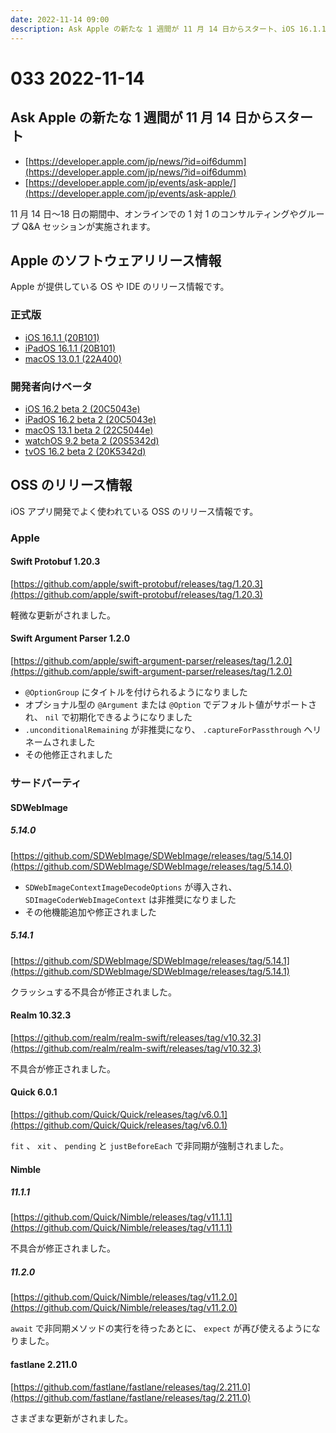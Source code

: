 ```yaml
---
date: 2022-11-14 09:00
description: Ask Apple の新たな 1 週間が 11 月 14 日からスタート、iOS 16.1.1 リリース、macOS 13.0.1 リリース、ほか
---
```

# 033 2022-11-14

## Ask Apple の新たな 1 週間が 11 月 14 日からスタート

- [https://developer.apple.com/jp/news/?id=oif6dumm](https://developer.apple.com/jp/news/?id=oif6dumm)
- [https://developer.apple.com/jp/events/ask-apple/](https://developer.apple.com/jp/events/ask-apple/)

11 月 14 日〜18 日の期間中、オンラインでの 1 対 1 のコンサルティングやグループ Q&A セッションが実施されます。

## Apple のソフトウェアリリース情報

Apple が提供している OS や IDE のリリース情報です。

### 正式版

- [iOS 16.1.1 (20B101)](https://developer.apple.com/news/releases/?id=11092022c)
- [iPadOS 16.1.1 (20B101)](https://developer.apple.com/news/releases/?id=11092022b)
- [macOS 13.0.1 (22A400)](https://developer.apple.com/news/releases/?id=11092022a)

### 開発者向けベータ

- [iOS 16.2 beta 2 (20C5043e)](https://developer.apple.com/news/releases/?id=11082022e)
- [iPadOS 16.2 beta 2 (20C5043e)](https://developer.apple.com/news/releases/?id=11082022d)
- [macOS 13.1 beta 2 (22C5044e)](https://developer.apple.com/news/releases/?id=11082022c)
- [watchOS 9.2 beta 2 (20S5342d)](https://developer.apple.com/news/releases/?id=11082022b)
- [tvOS 16.2 beta 2 (20K5342d)](https://developer.apple.com/news/releases/?id=11082022a)

## OSS のリリース情報

iOS アプリ開発でよく使われている OSS のリリース情報です。

### Apple

#### Swift Protobuf 1.20.3

[https://github.com/apple/swift-protobuf/releases/tag/1.20.3](https://github.com/apple/swift-protobuf/releases/tag/1.20.3)

軽微な更新がされました。

#### Swift Argument Parser 1.2.0

[https://github.com/apple/swift-argument-parser/releases/tag/1.2.0](https://github.com/apple/swift-argument-parser/releases/tag/1.2.0)

- `@OptionGroup` にタイトルを付けられるようになりました
- オプショナル型の `@Argument` または `@Option` でデフォルト値がサポートされ、 `nil` で初期化できるようになりました
- `.unconditionalRemaining` が非推奨になり、 `.captureForPassthrough` へリネームされました
- その他修正されました

### サードパーティ

#### SDWebImage

##### 5.14.0

[https://github.com/SDWebImage/SDWebImage/releases/tag/5.14.0](https://github.com/SDWebImage/SDWebImage/releases/tag/5.14.0)

- `SDWebImageContextImageDecodeOptions` が導入され、 `SDImageCoderWebImageContext` は非推奨になりました
- その他機能追加や修正されました

##### 5.14.1

[https://github.com/SDWebImage/SDWebImage/releases/tag/5.14.1](https://github.com/SDWebImage/SDWebImage/releases/tag/5.14.1)

クラッシュする不具合が修正されました。

#### Realm 10.32.3

[https://github.com/realm/realm-swift/releases/tag/v10.32.3](https://github.com/realm/realm-swift/releases/tag/v10.32.3)

不具合が修正されました。

#### Quick 6.0.1

[https://github.com/Quick/Quick/releases/tag/v6.0.1](https://github.com/Quick/Quick/releases/tag/v6.0.1)

`fit` 、 `xit` 、 `pending` と `justBeforeEach` で非同期が強制されました。

#### Nimble

##### 11.1.1

[https://github.com/Quick/Nimble/releases/tag/v11.1.1](https://github.com/Quick/Nimble/releases/tag/v11.1.1)

不具合が修正されました。

##### 11.2.0

[https://github.com/Quick/Nimble/releases/tag/v11.2.0](https://github.com/Quick/Nimble/releases/tag/v11.2.0)

`await` で非同期メソッドの実行を待ったあとに、 `expect` が再び使えるようになりました。

#### fastlane 2.211.0

[https://github.com/fastlane/fastlane/releases/tag/2.211.0](https://github.com/fastlane/fastlane/releases/tag/2.211.0)

さまざまな更新がされました。
